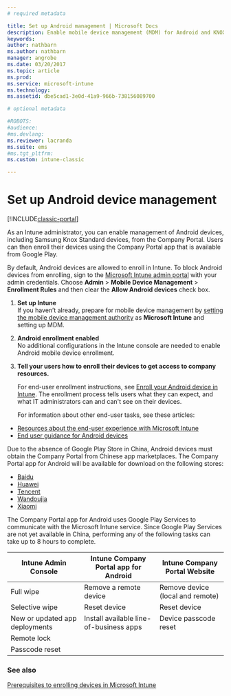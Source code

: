 ```yaml
---
# required metadata

title: Set up Android management | Microsoft Docs
description: Enable mobile device management (MDM) for Android and KNOX Standard devices with Microsoft Intune.
keywords:
author: nathbarn
ms.author: nathbarn
manager: angrobe
ms.date: 03/20/2017
ms.topic: article
ms.prod:
ms.service: microsoft-intune
ms.technology:
ms.assetid: dbe5cad1-3e0d-41a9-966b-738156089700

# optional metadata

#ROBOTS:
#audience:
#ms.devlang:
ms.reviewer: lacranda
ms.suite: ems
#ms.tgt_pltfrm:
ms.custom: intune-classic

---
```


# Set up Android device management

[!INCLUDE[classic-portal](../includes/classic-portal.md)]

As an Intune administrator, you can enable management of Android devices, including Samsung Knox Standard devices, from the Company Portal. Users can then enroll their devices using the Company Portal app that is available from Google Play.

By default, Android devices are allowed to enroll in Intune. To block Android devices from enrolling, sign to the [Microsoft Intune admin portal](http://manage.microsoft.com) with your admin credentials. Choose **Admin** > **Mobile Device Management** > **Enrollment Rules** and then clear the **Allow Android devices** check box.

1.  **Set up Intune**<br>
    If you haven’t already, prepare for mobile device management by  [setting the mobile device management authority](prerequisites-for-enrollment.md#step-2-set-mdm-authority) as **Microsoft Intune** and setting up MDM.

2.  **Android enrollment enabled**<br>
    No additional configurations in the Intune console are needed to enable Android mobile device enrollment.

3.  **Tell your users how to enroll their devices to get access to company resources.**

	For end-user enrollment instructions, see [Enroll your Android device in Intune](https://docs.microsoft.com/intune-user-help/enroll-your-device-in-intune-android). The enrollment process tells users what they can expect, and what IT administrators can and can't see on their devices.

	For information about other end-user tasks, see these articles:
  - [Resources about the end-user experience with Microsoft Intune](how-to-educate-your-end-users-about-microsoft-intune.md)
  - [End user guidance for Android devices](https://docs.microsoft.com/intune-user-help/using-your-android-device-with-intune)

Due to the absence of Google Play Store in China, Android devices must obtain the Company Portal from Chinese app marketplaces. The Company Portal app for Android will be available for download on the following stores:
* [Baidu](https://go.microsoft.com/fwlink/?linkid=836946)
* [Huawei](https://go.microsoft.com/fwlink/?linkid=836948)
* [Tencent](https://go.microsoft.com/fwlink/?linkid=836949)
* [Wandoujia](https://go.microsoft.com/fwlink/?linkid=836950)
* [Xiaomi](https://go.microsoft.com/fwlink/?linkid=836947)

The Company Portal app for Android uses Google Play Services to communicate with the Microsoft Intune service. Since Google Play Services are not yet available in China, performing any of the following tasks can take up to 8 hours to complete. 

|Intune Admin Console| Intune Company Portal app for Android |Intune Company Portal Website|   
|---|---|---|
|Full wipe| Remove a remote device| Remove device (local and remote)|
|Selective wipe| Reset device| Reset device|
|New or updated app deployments| Install available line-of-business apps| Device passcode reset|
|Remote lock|||
|Passcode reset|||

### See also
[Prerequisites to enrolling devices in Microsoft Intune](prerequisites-for-enrollment.md)
